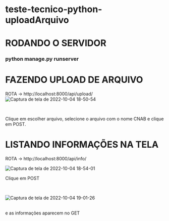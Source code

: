 # teste-tecnico-python-uploadArquivo


# RODANDO O SERVIDOR <br>

### python manage.py runserver
  


# FAZENDO UPLOAD DE ARQUIVO <br>

ROTA -> http://localhost:8000/api/upload/ <br>
![Captura de tela de 2022-10-04 18-50-54](https://user-images.githubusercontent.com/71836298/193938639-e5b08ef6-a8f1-4fed-b8bf-57c57dcc63e9.png)

<br>

Clique em escolher arquivo, selecione o arquivo com o nome CNAB e clique em POST.

# LISTANDO INFORMAÇÕES NA TELA

ROTA -> http://localhost:8000/api/info/ <br>

![Captura de tela de 2022-10-04 18-54-01](https://user-images.githubusercontent.com/71836298/193939247-c81bc54b-4b80-4fa3-a2b4-1365ba72c973.png)
<br>

Clique em POST

<br>

![Captura de tela de 2022-10-04 19-01-26](https://user-images.githubusercontent.com/71836298/193939345-861b3461-e17e-4bf5-86b0-388f8d994229.png)

<br>
e as informações aparecem no GET
